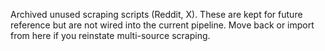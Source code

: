 Archived unused scraping scripts (Reddit, X).
These are kept for future reference but are not wired into the current pipeline.
Move back or import from here if you reinstate multi-source scraping.
